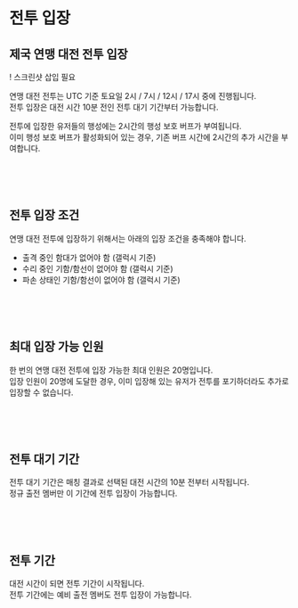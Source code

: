 # 전투 입장

## 제국 연맹 대전 전투 입장

! 스크린샷 삽입 필요

연맹 대전 전투는 UTC 기준 토요일 2시 / 7시 / 12시 / 17시 중에 진행됩니다.<br>
전투 입장은 대전 시간 10분 전인 전투 대기 기간부터 가능합니다.

전투에 입장한 유저들의 행성에는 2시간의 행성 보호 버프가 부여됩니다.<br>
이미 행성 보호 버프가 활성화되어 있는 경우, 기존 버프 시간에 2시간의 추가 시간을 부여합니다.

<br>
<br>
<br>


## 전투 입장 조건
 
연맹 대전 전투에 입장하기 위해서는 아래의 입장 조건을 충족해야 합니다.

- 출격 중인 함대가 없어야 함 (갤럭시 기준)<br>
- 수리 중인 기함/함선이 없어야 함 (갤럭시 기준)<br>
- 파손 상태인 기함/함선이 없어야 함 (갤럭시 기준)

<br>
<br>
<br>


## 최대 입장 가능 인원
 
한 번의 연맹 대전 전투에 입장 가능한 최대 인원은 20명입니다.<br>
입장 인원이 20명에 도달한 경우, 이미 입장해 있는 유저가 전투를 포기하더라도 추가로 입장할 수 없습니다.

<br>
<br>
<br>


## 전투 대기 기간
 
전투 대기 기간은 매칭 결과로 선택된 대전 시간의 10분 전부터 시작됩니다.<br>
정규 출전 멤버만 이 기간에 전투 입장이 가능합니다.

<br>
<br>
<br>
 

## 전투 기간
 
대전 시간이 되면 전투 기간이 시작됩니다.<br>
전투 기간에는 예비 출전 멤버도 전투 입장이 가능합니다.

<br>
<br>
<br>
